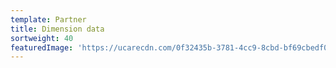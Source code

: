 ```yaml
---
template: Partner
title: Dimension data
sortweight: 40
featuredImage: 'https://ucarecdn.com/0f32435b-3781-4cc9-8cbd-bf69cbedf0ec/'
---
```


